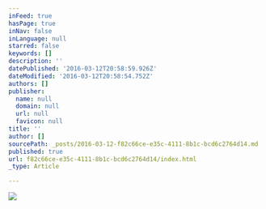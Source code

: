 ```yaml
---
inFeed: true
hasPage: true
inNav: false
inLanguage: null
starred: false
keywords: []
description: ''
datePublished: '2016-03-12T20:58:59.926Z'
dateModified: '2016-03-12T20:58:54.752Z'
authors: []
publisher:
  name: null
  domain: null
  url: null
  favicon: null
title: ''
author: []
sourcePath: _posts/2016-03-12-f82c66ce-e35c-4111-8b1c-bcd6c2764d14.md
published: true
url: f82c66ce-e35c-4111-8b1c-bcd6c2764d14/index.html
_type: Article

---
```

![](https://the-grid-user-content.s3-us-west-2.amazonaws.com/afed23bb-a4a2-4309-8a92-9c101446f4f9.jpg)